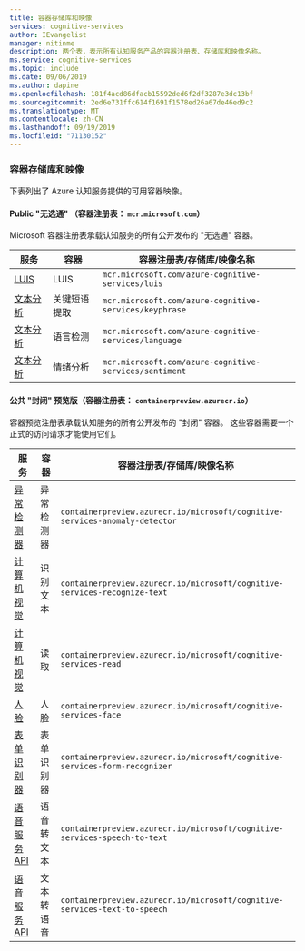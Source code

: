 ```yaml
---
title: 容器存储库和映像
services: cognitive-services
author: IEvangelist
manager: nitinme
description: 两个表，表示所有认知服务产品的容器注册表、存储库和映像名称。
ms.service: cognitive-services
ms.topic: include
ms.date: 09/06/2019
ms.author: dapine
ms.openlocfilehash: 181f4acd86dfacb15592ded6f2df3287e3dc13bf
ms.sourcegitcommit: 2ed6e731ffc614f1691f1578ed26a67de46ed9c2
ms.translationtype: MT
ms.contentlocale: zh-CN
ms.lasthandoff: 09/19/2019
ms.locfileid: "71130152"
---
```

### <a name="container-repositories-and-images"></a>容器存储库和映像

下表列出了 Azure 认知服务提供的可用容器映像。

#### <a name="public-ungated-container-registry-mcrmicrosoftcom"></a>Public "无选通" （容器注册表： `mcr.microsoft.com`）

Microsoft 容器注册表承载认知服务的所有公开发布的 "无选通" 容器。

| 服务 | 容器 | 容器注册表/存储库/映像名称 |
|--|--|--|
| [LUIS](../../LUIS/luis-container-howto.md) | LUIS | `mcr.microsoft.com/azure-cognitive-services/luis` |
| [文本分析](../../text-analytics/how-tos/text-analytics-how-to-install-containers.md) | 关键短语提取 | `mcr.microsoft.com/azure-cognitive-services/keyphrase` |
| [文本分析](../../text-analytics/how-tos/text-analytics-how-to-install-containers.md) | 语言检测 | `mcr.microsoft.com/azure-cognitive-services/language` |
| [文本分析](../../text-analytics/how-tos/text-analytics-how-to-install-containers.md) | 情绪分析 | `mcr.microsoft.com/azure-cognitive-services/sentiment` |

#### <a name="public-gated-preview-container-registry-containerpreviewazurecrio"></a>公共 "封闭" 预览版（容器注册表： `containerpreview.azurecr.io`）

容器预览注册表承载认知服务的所有公开发布的 "封闭" 容器。 这些容器需要一个正式的访问请求才能使用它们。

| 服务 | 容器 | 容器注册表/存储库/映像名称 |
|--|--|--|
| [异常检测器](../../anomaly-detector/anomaly-detector-container-howto.md) | 异常检测器 | `containerpreview.azurecr.io/microsoft/cognitive-services-anomaly-detector` |
| [计算机视觉](../../Computer-vision/computer-vision-how-to-install-containers.md) | 识别文本 | `containerpreview.azurecr.io/microsoft/cognitive-services-recognize-text` |
| [计算机视觉](../../Computer-vision/computer-vision-how-to-install-containers.md) | 读取 | `containerpreview.azurecr.io/microsoft/cognitive-services-read` |
| [人脸](../../face/face-how-to-install-containers.md) | 人脸 | `containerpreview.azurecr.io/microsoft/cognitive-services-face` |
| [表单识别器](https://go.microsoft.com/fwlink/?linkid=2083826&clcid=0x409) | 表单识别器 | `containerpreview.azurecr.io/microsoft/cognitive-services-form-recognizer` |
| [语音服务 API](../../speech-service/speech-container-howto.md) | 语音转文本 | `containerpreview.azurecr.io/microsoft/cognitive-services-speech-to-text` |
| [语音服务 API](../../speech-service/speech-container-howto.md) | 文本转语音 | `containerpreview.azurecr.io/microsoft/cognitive-services-text-to-speech` |
